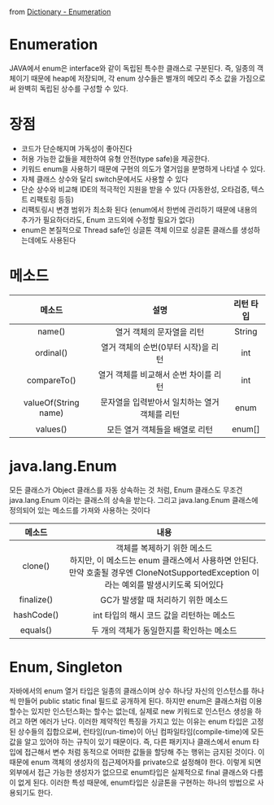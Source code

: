 from [Dictionary - Enumeration](https://github.com/newkayak12/Dictionary/blob/master/java/16.Enum.md)

# Enumeration
JAVA에서 enum은 interface와 같이 독립된 특수한 클래스로 구분된다. 즉, 일종의 객체이기 때문에 heap에 저장되며,
각 enum 상수들은 별개의 메모리 주소 값을 가짐으로써 완벽히 독립된 상수를 구성할 수 있다. 

# 장점
- 코드가 단순해지며 가독성이 좋아진다
- 허용 가능한 값들을 제한하여 유형 안전(type safe)을 제공한다.
- 키워드 enum을 사용하기 때문에 구현의 의도가 열거임을 분명하게 나타낼 수 있다.
- 자체 클래스 상수와 달리 switch문에서도 사용할 수 있다
- 단순 상수와 비교해 IDE의 적극적인 지원을 받을 수 있다 (자동완성, 오타검증, 텍스트 리팩토링 등등)
- 리팩토링시 변경 범위가 최소화 된다 (enum에서 한번에 관리하기 때문에 내용의 추가가 필요하더라도, Enum 코드외에 수정할 필요가 없다)
- enum은 본질적으로 Thread safe인 싱글톤 객체 이므로 싱글톤 클래스를 생성하는데에도 사용된다

# 메소드
|메소드|	설명	|리턴 타입|
|:-----:|:--------:|:-----------:|
|name()|열거 객체의 문자열을 리턴|String|
|ordinal()|열거 객체의 순번(0부터 시작)을 리턴|int|
|compareTo()|열거 객체를 비교해서 순번 차이를 리턴|int|
|valueOf(String name)|문자열을 입력받아서 일치하는 열거 객체를 리턴|enum|
|values()|모든 열거 객체들을 배열로 리턴|enum[]|


# java.lang.Enum
모든 클래스가 Object 클래스를 자동 상속하는 것 처럼, Enum 클래스도 무조건 java.lang.Enum 이라는 클래스의 상속을 받는다. 그리고 java.lang.Enum 클래스에 정의되어 있는 메소드를 가져와 사용하는 것이다

|메소드	|                                                    내용                                                    |
|:-----------:|:--------------------------------------------------------------------------------------------------------:|
|clone()| 객체를 복제하기 위한 메소드<br/>하지만, 이 메소드는 enum 클래스에서 사용하면 안된다.<br/>만약 호출될 경우엔 CloneNotSupportedException 이라는 예외를 발생시키도록 되어있다 |
|finalize()|GC가 발생할 때 처리하기 위한 메소드|
|hashCode()|int 타입의 해시 코드 값을 리턴하는 메소드|
|equals()|두 개의 객체가 동일한지를 확인하는 메소드|

# Enum, Singleton

자바에서의 enum 열거 타입은 일종의 클래스이며 상수 하나당 자신의 인스턴스를 하나씩 만들어 public static final 필드로 공개하게 된다. 
하지만 enum은 클래스처럼 이용할수는 있지만 인스턴스화는 할수는 없는데, 실제로 new 키워드로 인스턴스 생성을 하려고 하면 에러가 난다.
이러한 제약적인 특징을 가지고 있는 이유는 enum 타입은 고정된 상수들의 집합으로써, 런타임(run-time)이 아닌 컴파일타임(compile-time)에 모든 값을 알고 있어야 하는 규칙이 있기 때문이다. 
즉, 다른 패키지나 클래스에서 enum 타입에 접근해서 변수 처럼 동적으로 어떠한 값들을 할당해 주는 행위는 금지된 것이다.
이 때문에 enum 객체의 생성자의 접근제어자를 private으로 설정해야 한다. 이렇게 되면 외부에서 접근 가능한 생성자가 없으므로 enum타입은 실제적으로 final 클래스와 다름이 없게 된다.
이러한 특성 때문에, enum타입은 싱글톤을 구현하는 하나의 방법으로 사용되기도 한다.